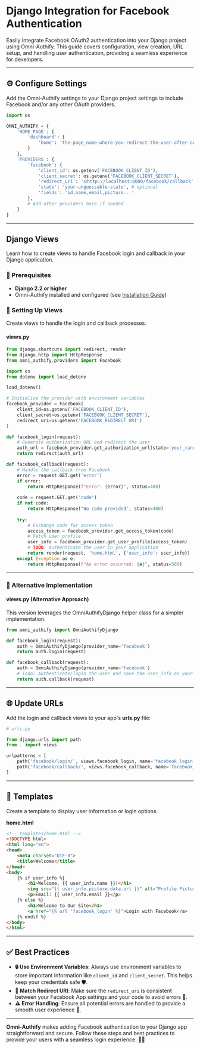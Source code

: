 # Django Integration for Facebook Authentication

Easily integrate Facebook OAuth2 authentication into your Django project using Omni-Authify. This guide covers configuration, view creation, URL setup, and handling user authentication, providing a seamless experience for developers.

---

## ⚙️ Configure Settings

Add the Omni-Authify settings to your Django project settings to include Facebook and/or any other OAuth providers.

```python
import os

OMNI_AUTHIFY = {
    'HOME_PAGE': {
        'dashboard': {
            'home': 'the-page_name-where-you-redirect-the-user-after-authentication-and-login'
        }
    },
    'PROVIDERS': {
        'facebook': {
            'client_id': os.getenv('FACEBOOK_CLIENT_ID'),
            'client_secret': os.getenv('FACEBOOK_CLIENT_SECRET'),
            'redirect_uri': '🌐http://localhost:8000/facebook/callback',
            'state': 'your-unguessable-state', # optional
            'fields': 'id,name,email,picture...'
        },
        # Add other providers here if needed
    }
}
```

---

## Django Views

Learn how to create views to handle Facebook login and callback in your Django application.

### 📝 Prerequisites

- **Django 2.2 or higher**
- Omni-Authify installed and configured (see [Installation Guide](../installation.md))

### 🚀 Setting Up Views

Create views to handle the login and callback processes.

#### **views.py**

```python
from django.shortcuts import redirect, render
from django.http import HttpResponse
from omni_authify.providers import Facebook

import os
from dotenv import load_dotenv

load_dotenv()

# Initialize the provider with environment variables
facebook_provider = Facebook(
    client_id=os.getenv('FACEBOOK_CLIENT_ID'),
    client_secret=os.getenv('FACEBOOK_CLIENT_SECRET'),
    redirect_uri=os.getenv('FACEBOOK_REDIRECT_URI')
)

def facebook_login(request):
    # Generate authorization URL and redirect the user
    auth_url = facebook_provider.get_authorization_url(state='your_random_state')
    return redirect(auth_url)

def facebook_callback(request):
    # Handle the callback from Facebook
    error = request.GET.get('error')
    if error:
        return HttpResponse(f"Error: {error}", status=400)
    
    code = request.GET.get('code')
    if not code:
        return HttpResponse("No code provided", status=400)
    
    try:
        # Exchange code for access token
        access_token = facebook_provider.get_access_token(code)
        # Fetch user profile
        user_info = facebook_provider.get_user_profile(access_token)
        # TODO: Authenticate the user in your application
        return render(request, 'home.html', {'user_info': user_info})
    except Exception as e:
        return HttpResponse(f"An error occurred: {e}", status=500)
```

---

### 🔁 Alternative Implementation

#### **views.py (Alternative Approach)**

This version leverages the OmniAuthifyDjango helper class for a simpler implementation.

```python
from omni_authify import OmniAuthifyDjango

def facebook_login(request):
    auth = OmniAuthifyDjango(provider_name='facebook')
    return auth.login(request)

def facebook_callback(request):
    auth = OmniAuthifyDjango(provider_name='facebook')
    # Todo: Authenticate/login the user and save the user_info on your own!
    return auth.callback(request)
```

---

## 🌐 Update URLs

Add the login and callback views to your app's **urls.py** file:

```python
# urls.py

from django.urls import path
from . import views

urlpatterns = [
    path('facebook/login/', views.facebook_login, name='facebook_login'),
    path('facebook/callback/', views.facebook_callback, name='facebook_callback'),
]
```

---

## 📄 Templates

Create a template to display user information or login options.

**home.html**

```html
<!-- templates/home.html -->
<!DOCTYPE html>
<html lang="en">
<head>
    <meta charset="UTF-8">
    <title>Welcome</title>
</head>
<body>
    {% if user_info %}
        <h1>Welcome, {{ user_info.name }}!</h1>
        <img src="{{ user_info.picture.data.url }}" alt="Profile Picture">
        <p>Email: {{ user_info.email }}</p>
    {% else %}
        <h1>Welcome to Our Site</h1>
        <a href="{% url 'facebook_login' %}">Login with Facebook</a>
    {% endif %}
</body>
</html>
```

---

## ✅ Best Practices

- **🔒 Use Environment Variables**: Always use environment variables to store important information like `client_id` and `client_secret`. This helps keep your credentials safe 🛡️.
- **🔗 Match Redirect URI**: Make sure the `redirect_uri` is consistent between your Facebook App settings and your code to avoid errors 🚫.
- **⚠️ Error Handling**: Ensure all potential errors are handled to provide a smooth user experience 🐞.

---

**Omni-Authify** makes adding Facebook authentication to your Django app straightforward and secure. Follow these steps and best practices to provide your users with a seamless login experience. 🚀✨

